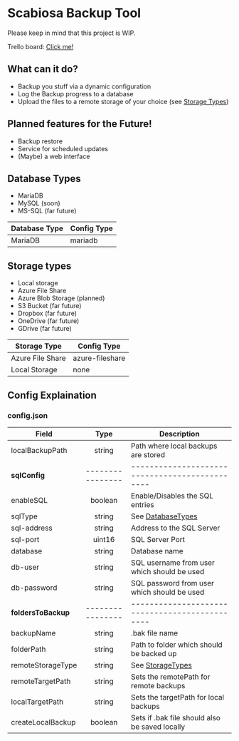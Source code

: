 # Scabiosa Backup Tool

Please keep in mind that this project is WIP.

Trello board: [Click me!](https://trello.com/b/6zWLE6Jm)

## What can it do?
- Backup you stuff via a dynamic configuration
- Log the Backup progress to a database 
- Upload the files to a remote storage of your choice (see [Storage Types](#storage-types))

## Planned features for the Future!
- Backup restore
- Service for scheduled updates
- (Maybe) a web interface

## Database Types
- MariaDB
- MySQL (soon)
- MS-SQL (far future)

| Database Type     | Config Type               |
|-------------------|---------------------------|
| MariaDB           | mariadb                   |


## Storage types
- Local storage 
- Azure File Share
- Azure Blob Storage (planned)
- S3 Bucket (far future)
- Dropbox (far future)
- OneDrive (far future)
- GDrive (far future)

| Storage Type            | Config Type              |
|-------------------------|--------------------------|
| Azure File Share        | azure-fileshare          |
| Local Storage           | none                     |


## Config Explaination

### config.json
| Field                     | Type             | Description                                    |
|---------------------------|:----------------:|------------------------------------------------|
| localBackupPath           | string           | Path where local backups are stored            |
| **sqlConfig**             | ---------------- | ---------------------------------------------- | 
| enableSQL                 | boolean          | Enable/Disables the SQL entries
| sqlType                   | string           | See [DatabaseTypes](#database-types)           |
| sql-address               | string           | Address to the SQL Server                      |
| sql-port                  | uint16           | SQL Server Port                                |
| database                  | string           | Database name                                  |
| db-user                   | string           | SQL username from user which should be used    |
| db-password               | string           | SQL password from user which should be used    |
| **foldersToBackup**       | ---------------- | ---------------------------------------------- |
| backupName                | string           | .bak file name                                 |
| folderPath                | string           | Path to folder which should be backed up       |
| remoteStorageType         | string           | See [StorageTypes](#storage-types)             |
| remoteTargetPath          | string           | Sets the remotePath for remote backups         |
| localTargetPath           | string           | Sets the targetPath for local backups          |
| createLocalBackup         | boolean          | Sets if .bak file should also be saved locally |